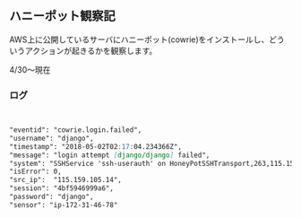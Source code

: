## ハニーポット観察記

AWS上に公開しているサーバにハニーポット(cowrie)をインストールし、どういうアクションが起きるかを観察します。

4/30～現在

### ログ

```markdown


"eventid": "cowrie.login.failed",
"username": "django", 
"timestamp": "2018-05-02T02:17:04.234366Z", 
"message": "login attempt [django/django] failed",
"system": "SSHService 'ssh-userauth' on HoneyPotSSHTransport,263,115.159.105.14", 
"isError": 0, 
"src_ip":  "115.159.105.14",
"session": "4bf5946999a6", 
"password": "django", 
"sensor": "ip-172-31-46-78"
```

